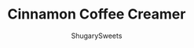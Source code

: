 ---
layout: ../../layouts/MarkdownPostLayout.astro
title: Cinnamon Coffee Creamer
author: ShugarySweets
pubDate: 2018-10-17
description: "Homemade Cinnamon Coffee Creamer: so easy to make and you only need a couple of ingredients!"
image_url: https://www.shugarysweets.com/wp-content/uploads/2015/02/cinnamon-coffee-creamer-1.jpg
tags: ["Basics","American"]
calories: 14
protein: 0
carbohydrates: 2
fats: 1
fiber: 0
ingredients: ["1 1/2 cup whole milk","2 teaspoons cinnamon","1 Tablespoon light brown sugar, packed","2 teaspoons vanilla extract","1 teaspoon butter extract","1 can (14 ounce) sweetened condensed milk"]
serves: 1
time: "10 minutes"
prepTime: "5 minutes"
instructions: ["In a small saucepan, combine milk, cinnamon and brown sugar over medium heat. Whisk continuously until sugar is dissolved. Whisk in the extracts and sweetened milk.","Remove from heat and pour into a large quart sized mason jar. Refrigerate until ready to serve. Shake well before use."]
nutrition: ["14 calories","2 grams carbohydrates","2 milligrams cholesterol","1 grams fat","0 grams fiber","0 grams protein","0 grams saturated fat","8 milligrams sodium","2 grams sugar","0 grams trans fat","0 grams unsaturated fat"]
---